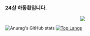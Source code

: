 ### 24살 하동환입니다.


<div align=center>
<a href="https://hits.seeyoufarm.com"><img src="https://hits.seeyoufarm.com/api/count/incr/badge.svg?url=https%3A%2F%2Fgithub.com%2FHadonghwan&count_bg=%2379C83D&title_bg=%23555555&icon=&icon_color=%23E7E7E7&title=hits&edge_flat=false"/></a>
 </div>

![Anurag's GitHub stats](https://github-readme-stats.vercel.app/api?username=Hadonghwan&show_icons=true&theme=dark)
[![Top Langs](https://github-readme-stats.vercel.app/api/top-langs/?username=Hadonghwan&layout=compact)](https://github.com/Hadonghwan/github-readme-stats)





